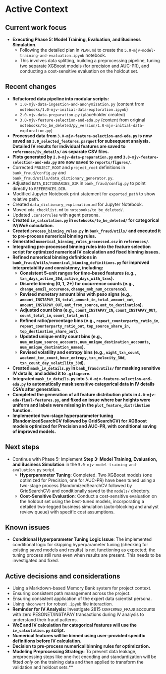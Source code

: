 # Active Context

## Current work focus

*   **Executing Phase 5: Model Training, Evaluation, and Business Simulation.**
    *   Following the detailed plan in `PLAN.md` to create the `5.0-mjv-model-training-and-evaluation.ipynb` notebook.
    *   This involves data splitting, building a preprocessing pipeline, tuning two separate XGBoost models (for precision and AUC-PR), and conducting a cost-sensitive evaluation on the holdout set.

## Recent changes

*   **Refactored data pipeline into modular scripts:**
    *   `1.0-mjv-data-ingestion-and-anonymization.py` (content from `notebooks/1.0-mjv-initial-data-exploration.ipynb`)
    *   `2.0-mjv-data-preparation.py` (placeholder created)
    *   `3.0-mjv-feature-selection-and-eda.py` (content from original `notebooks/to_be_deleted/py_version/1.0-mjv-initial-data-exploration.py`)
*   **Processed data from `3.0-mjv-feature-selection-and-eda.py` is now saved as `3.0_selected_features.parquet` for subsequent analysis. Detailed IV results for individual features are saved to `references/iv_details/` as separate CSV files.**
*   **Plots generated by `2.0-mjv-data-preparation.py` and `3.0-mjv-feature-selection-and-eda.py` are now saved to `reports/figures/`.**
*   Corrected `PROJECT_ROOT` and `project_root` definitions in `bank_fraud/config.py` and `bank_fraud/utils/data_dictionary_generator.py`.
*   Adjusted `DATA_DICTIONARIES_DIR` in `bank_fraud/config.py` to point directly to `REFERENCES_DIR`.
*   Modified Jupyter Notebook print statement for `exported_path` to show relative path.
*   Created `data_dictionary_explanation.md` for Jupyter Notebook.
*   Moved `eda_checklist.md` to `notebooks/to_be_deleted/`.
*   Updated `.cursorrules` with agent persona.
*   **Created `iv_calculation.py` in `notebooks/to_be_deleted/` for categorical IV/WoE calculation.**
*   **Created `process_binning_rules.py` in `bank_fraud/utils/` and executed it to pre-process numerical binning rules.**
*   **Generated `numerical_binning_rules_processed.csv` in `references/`.**
*   **Integrating pre-processed binning rules into the feature selection script for optimized numerical IV calculation and fixed binning issues.**
*   **Refined numerical binning definitions in `bank_fraud/utils/numerical_binning_definitions.py` for improved interpretability and consistency, including:**
    *   **Consistent 5-unit ranges for time-based features (e.g., `txn_days_active_30d`, `active_days_with_txns`).**
    *   **Discrete binning (0, 1, 2+) for occurrence counts (e.g., `change_email_occurence`, `change_mob_num_occurence`).**
    *   **Revised monetary amount bins with peso signs (e.g., `amount_INSTAPAY_IN`, `total_amount_in`, `total_amount_out`, `amount_INSTAPAY_OUT`, `amt_from_source`, `amt_to_destination`).**
    *   **Adjusted count bins (e.g., `count_INSTAPAY_IN`, `count_INSTAPAY_OUT`, `count_total_in`, `count_total_out`).**
    *   **Refined ratio/percentage bins (e.g., `repeat_counterparty_ratio_in`, `repeat_counterparty_ratio_out`, `top_source_share_in`, `top_destination_share_out`).**
    *   **Updated unique entity count bins (e.g., `num_unique_source_accounts`, `num_unique_destination_accounts`, `num_unique_destination_names`).**
    *   **Revised volatility and entropy bins (e.g., `night_txn_count`, `weekend_txn_count`, `hour_entropy`, `txn_velocity_30d`, `txn_count_day_volatility_30d`).**
*   **Created `mask_iv_details.py` in `bank_fraud/utils/` for masking sensitive IV details, and added it to `.gitignore`.**
*   **Integrated `mask_iv_details.py` into `3.0-mjv-feature-selection-and-eda.py` to automatically mask sensitive categorical data in IV details CSVs after generation.**
*   **Completed the generation of all feature distribution plots in `4.0-mjv-eda-final-features.py`, and fixed an issue where bar heights were uniform and labels were missing in the `plot_feature_distribution` function.**
*   **Implemented two-stage hyperparameter tuning (RandomizedSearchCV followed by GridSearchCV) for XGBoost models optimized for Precision and AUC-PR, with conditional saving of improved models.**

## Next steps

*   Continue with Phase 5: Implement **Step 3: Model Training, Evaluation, and Business Simulation** in the `5.0-mjv-model-training-and-evaluation.py` script.
    *   **Hyperparameter Tuning**: Completed. Two XGBoost models (one optimized for Precision, one for AUC-PR) have been tuned using a two-stage process (RandomizedSearchCV followed by GridSearchCV) and conditionally saved to the `models/` directory.
    *   **Cost-Sensitive Evaluation**: Conduct a cost-sensitive evaluation on the holdout set using the best-tuned models, incorporating a detailed two-legged business simulation (auto-blocking and analyst review queue) with specific cost assumptions.

## Known issues
*   **Conditional Hyperparameter Tuning Logic Issue**: The implemented conditional logic for skipping hyperparameter tuning (checking for existing saved models and results) is not functioning as expected; the tuning process still runs even when results are present. This needs to be investigated and fixed.

## Active decisions and considerations

*   Using a Markdown-based Memory Bank system for project context.
*   Ensuring consistent path management across the project.
*   Ensuring consistent application of the expert data scientist persona.
*   Using `nbconvert` for robust `.ipynb` file interaction.
*   **Reminder for IV Analysis:** Investigate 2815 `CONFIRMED_FRAUD` accounts with zero PESONET/INSTAPAY transactions during IV analysis to understand their fraud patterns.
*   **WoE and IV calculation for categorical features will use the `iv_calculation.py` script.**
*   **Numerical features will be binned using user-provided specific definitions before IV calculation.**
*   **Decision to pre-process numerical binning rules for optimization.**
*   **Modeling Preprocessing Strategy:** To prevent data leakage, preprocessing steps like one-hot encoding and standardization will be fitted *only* on the training data and then applied to transform the validation and holdout sets.**